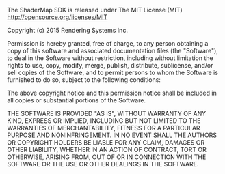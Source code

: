 The ShaderMap SDK is released under The MIT License (MIT)
http://opensource.org/licenses/MIT

Copyright (c) 2015 Rendering Systems Inc.

Permission is hereby granted, free of charge, to any person 
obtaining a copy of this software and associated documentation 
files (the "Software"), to deal	in the Software without 
restriction, including without limitation the rights to use, 
copy, modify, merge, publish, distribute, sublicense, and/or 
sell copies of the Software, and to permit persons to whom the 
Software is	furnished to do so, subject to the following 
conditions:

The above copyright notice and this permission notice shall be 
included in	all copies or substantial portions of the Software.

THE SOFTWARE IS PROVIDED "AS IS", WITHOUT WARRANTY OF ANY KIND, 
EXPRESS OR IMPLIED, INCLUDING BUT NOT LIMITED TO THE WARRANTIES 
OF MERCHANTABILITY,	FITNESS FOR A PARTICULAR PURPOSE AND 
NONINFRINGEMENT. IN NO EVENT SHALL THE AUTHORS OR COPYRIGHT 
HOLDERS BE LIABLE FOR ANY CLAIM, DAMAGES OR OTHER LIABILITY, 
WHETHER IN AN ACTION OF CONTRACT, TORT OR OTHERWISE, ARISING 
FROM, OUT OF OR IN CONNECTION WITH THE SOFTWARE OR THE USE OR 
OTHER DEALINGS IN THE SOFTWARE.

